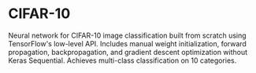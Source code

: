 # CIFAR-10
Neural network for CIFAR-10 image classification built from scratch using TensorFlow's low-level API. Includes manual weight initialization, forward propagation, backpropagation, and gradient descent optimization without Keras Sequential. Achieves multi-class classification on 10 categories.
